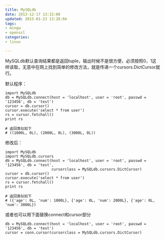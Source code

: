 ```yaml
---
title: MySQLdb
date: 2013-12-17 13:15:00
updated: 2015-01-23 13:28:04
tags: 
- mingw
- openssl
categories: 
- linux

---
```

MySQLdb默认查询结果都是返回tuple，输出时候不是很方便，必须按照0，1这样读取，无意中在网上找到简单的修改方法，就是传递一个cursors.DictCursor就行。


<!--more-->


默认程序：

    import MySQLdb
    db = MySQLdb.connect(host = 'localhost', user = 'root', passwd = '123456', db = 'test')
    cursor = db.cursor()
    cursor.execute('select * from user')
    rs = cursor.fetchall()
    print rs
    
    # 返回类似如下
    # ((1000L, 0L), (2000L, 0L), (3000L, 0L))

修改后：

    import MySQLdb
    import MySQLdb.cursors
    db = MySQLdb.connect(host = 'localhost', user = 'root', passwd = '123456', db = 'test',
                         cursorclass = MySQLdb.cursors.DictCursor)
    cursor = db.cursor()
    cursor.execute('select * from user')
    rs = cursor.fetchall()
    print rs
    
    # 返回类似如下
    # ({'age': 0L, 'num': 1000L}, {'age': 0L, 'num': 2000L}, {'age': 0L, 'num': 3000L})

或者也可以用下面替换connect和cursor部分

    db = MySQLdb.connect(host = 'localhost', user = 'root', passwd = '123456', db = 'test')
    cursor = conn.cursor(cursorclass = MySQLdb.cursors.DictCursor)
